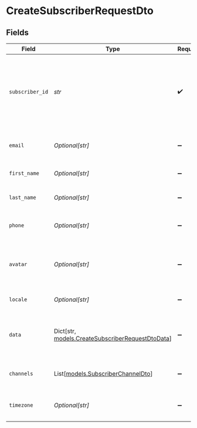 # CreateSubscriberRequestDto


## Fields

| Field                                                                                                             | Type                                                                                                              | Required                                                                                                          | Description                                                                                                       |
| ----------------------------------------------------------------------------------------------------------------- | ----------------------------------------------------------------------------------------------------------------- | ----------------------------------------------------------------------------------------------------------------- | ----------------------------------------------------------------------------------------------------------------- |
| `subscriber_id`                                                                                                   | *str*                                                                                                             | :heavy_check_mark:                                                                                                | The internal identifier you used to create this subscriber, usually correlates to the id the user in your systems |
| `email`                                                                                                           | *Optional[str]*                                                                                                   | :heavy_minus_sign:                                                                                                | The email address of the subscriber.                                                                              |
| `first_name`                                                                                                      | *Optional[str]*                                                                                                   | :heavy_minus_sign:                                                                                                | The first name of the subscriber.                                                                                 |
| `last_name`                                                                                                       | *Optional[str]*                                                                                                   | :heavy_minus_sign:                                                                                                | The last name of the subscriber.                                                                                  |
| `phone`                                                                                                           | *Optional[str]*                                                                                                   | :heavy_minus_sign:                                                                                                | The phone number of the subscriber.                                                                               |
| `avatar`                                                                                                          | *Optional[str]*                                                                                                   | :heavy_minus_sign:                                                                                                | An HTTP URL to the profile image of your subscriber.                                                              |
| `locale`                                                                                                          | *Optional[str]*                                                                                                   | :heavy_minus_sign:                                                                                                | The locale of the subscriber.                                                                                     |
| `data`                                                                                                            | Dict[str, [models.CreateSubscriberRequestDtoData](../models/createsubscriberrequestdtodata.md)]                   | :heavy_minus_sign:                                                                                                | An optional payload object that can contain any properties.                                                       |
| `channels`                                                                                                        | List[[models.SubscriberChannelDto](../models/subscriberchanneldto.md)]                                            | :heavy_minus_sign:                                                                                                | An optional array of subscriber channels.                                                                         |
| `timezone`                                                                                                        | *Optional[str]*                                                                                                   | :heavy_minus_sign:                                                                                                | The timezone of the subscriber.                                                                                   |